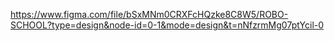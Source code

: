 https://www.figma.com/file/bSxMNm0CRXFcHQzke8C8W5/ROBO-SCHOOL?type=design&node-id=0-1&mode=design&t=nNfzrmMg07ptYcil-0
